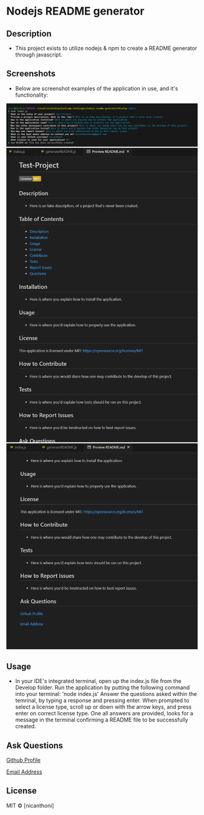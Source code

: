 # Nodejs README generator

## Description
* This project exists to utilize nodejs & npm to create a README generator through javascript.

## Screenshots
* Below are screenshot examples of the application in use, and it's functionality:

![ScreenShot](./Develop/assets/readmeGen1.png)
![ScreenShot](./Develop/assets/readmeGen2.png)
![ScreenShot](./Develop/assets/readmeGen3.png)

## Usage
* In your IDE's integrated terminal, open up the index.js file from the Develop folder. Run the application by putting the following command into your terminal: 'node index.js'
Answer the questions asked within the temrinal, by typing a response and pressing enter. When prompted to select a license type, scroll up or down with the arrow keys, and press enter on correct license type. One all answers are provided, looks for a message in the terminal confirming a README file to be successfully created. 

## Ask Questions
[Github Profile](https://github.com/nicanthoni)

[Email Address](nicanthonidiaz@gmail.com)

## License
MIT © [nicanthoni]